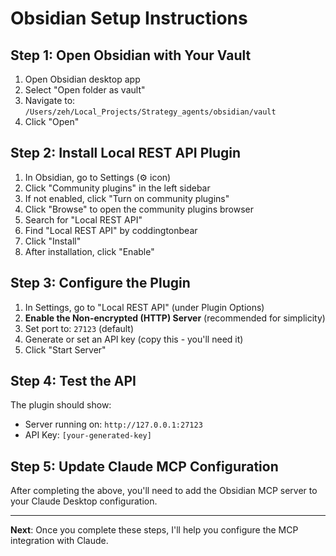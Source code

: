 # Obsidian Setup Instructions

## Step 1: Open Obsidian with Your Vault

1. Open Obsidian desktop app
2. Select "Open folder as vault"
3. Navigate to: `/Users/zeh/Local_Projects/Strategy_agents/obsidian/vault`
4. Click "Open"

## Step 2: Install Local REST API Plugin

1. In Obsidian, go to Settings (⚙️ icon)
2. Click "Community plugins" in the left sidebar
3. If not enabled, click "Turn on community plugins"
4. Click "Browse" to open the community plugins browser
5. Search for "Local REST API"
6. Find "Local REST API" by coddingtonbear
7. Click "Install"
8. After installation, click "Enable"

## Step 3: Configure the Plugin

1. In Settings, go to "Local REST API" (under Plugin Options)
2. **Enable the Non-encrypted (HTTP) Server** (recommended for simplicity)
3. Set port to: `27123` (default)
4. Generate or set an API key (copy this - you'll need it)
5. Click "Start Server"

## Step 4: Test the API

The plugin should show:
- Server running on: `http://127.0.0.1:27123`
- API Key: `[your-generated-key]`

## Step 5: Update Claude MCP Configuration

After completing the above, you'll need to add the Obsidian MCP server to your Claude Desktop configuration.

---

**Next**: Once you complete these steps, I'll help you configure the MCP integration with Claude.